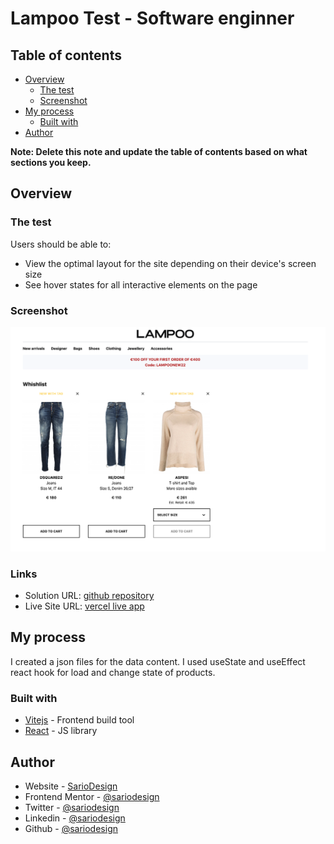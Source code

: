 # Lampoo Test - Software enginner

## Table of contents

- [Overview](#overview)
  - [The test](#the-test)
  - [Screenshot](#screenshot)
- [My process](#my-process)
  - [Built with](#built-with)
- [Author](#author)

**Note: Delete this note and update the table of contents based on what sections you keep.**

## Overview

### The test

Users should be able to:

- View the optimal layout for the site depending on their device's screen size
- See hover states for all interactive elements on the page

### Screenshot

![](./screenshot.png)

### Links

- Solution URL: [github repository](https://github.com/sariodesign/lampoo-test)
- Live Site URL: [vercel live app](https://easybank-74ua.vercel.app/)

## My process
I created a json files for the data content.
I used useState and useEffect react hook for load and change state of products.
### Built with

- [Vitejs](https://vitejs.dev/) - Frontend build tool
- [React](https://react.dev/) - JS library

## Author

- Website - [SarioDesign](https://www.sariodesign.it)
- Frontend Mentor - [@sariodesign](https://www.frontendmentor.io/profile/sariodesign)
- Twitter - [@sariodesign](https://www.twitter.com/sariodesign)
- Linkedin - [@sariodesign](https://www.linkedin.com/in/sariodesign/)
- Github - [@sariodesign](https://github.com/sariodesign)
